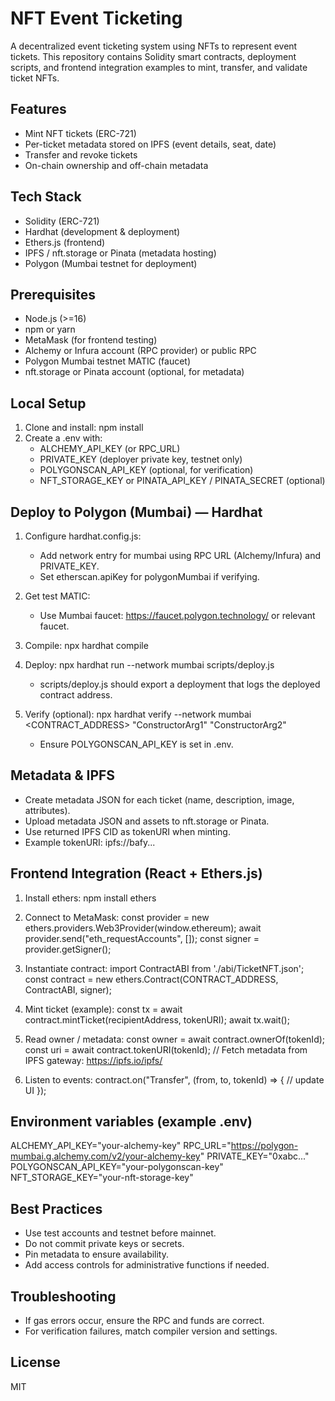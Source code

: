 # NFT Event Ticketing

A decentralized event ticketing system using NFTs to represent event tickets. This repository contains Solidity smart contracts, deployment scripts, and frontend integration examples to mint, transfer, and validate ticket NFTs.

## Features
- Mint NFT tickets (ERC-721)
- Per-ticket metadata stored on IPFS (event details, seat, date)
- Transfer and revoke tickets
- On-chain ownership and off-chain metadata


## Tech Stack
- Solidity (ERC-721)
- Hardhat (development & deployment)
- Ethers.js (frontend)
- IPFS / nft.storage or Pinata (metadata hosting)
- Polygon (Mumbai testnet for deployment)

## Prerequisites
- Node.js (>=16)
- npm or yarn
- MetaMask (for frontend testing)
- Alchemy or Infura account (RPC provider) or public RPC
- Polygon Mumbai testnet MATIC (faucet)
- nft.storage or Pinata account (optional, for metadata)

## Local Setup
1. Clone and install:
   npm install
2. Create a .env with:
   - ALCHEMY_API_KEY (or RPC_URL)
   - PRIVATE_KEY (deployer private key, testnet only)
   - POLYGONSCAN_API_KEY (optional, for verification)
   - NFT_STORAGE_KEY or PINATA_API_KEY / PINATA_SECRET (optional)

## Deploy to Polygon (Mumbai) — Hardhat
1. Configure hardhat.config.js:
   - Add network entry for mumbai using RPC URL (Alchemy/Infura) and PRIVATE_KEY.
   - Set etherscan.apiKey for polygonMumbai if verifying.

2. Get test MATIC:
   - Use Mumbai faucet: https://faucet.polygon.technology/ or relevant faucet.

3. Compile:
   npx hardhat compile

4. Deploy:
   npx hardhat run --network mumbai scripts/deploy.js

   - scripts/deploy.js should export a deployment that logs the deployed contract address.

5. Verify (optional):
   npx hardhat verify --network mumbai <CONTRACT_ADDRESS> "ConstructorArg1" "ConstructorArg2"
   - Ensure POLYGONSCAN_API_KEY is set in .env.

## Metadata & IPFS
- Create metadata JSON for each ticket (name, description, image, attributes).
- Upload metadata JSON and assets to nft.storage or Pinata.
- Use returned IPFS CID as tokenURI when minting.
- Example tokenURI: ipfs://bafy...

## Frontend Integration (React + Ethers.js)
1. Install ethers:
   npm install ethers

2. Connect to MetaMask:
   const provider = new ethers.providers.Web3Provider(window.ethereum);
   await provider.send("eth_requestAccounts", []);
   const signer = provider.getSigner();

3. Instantiate contract:
   import ContractABI from './abi/TicketNFT.json';
   const contract = new ethers.Contract(CONTRACT_ADDRESS, ContractABI, signer);

4. Mint ticket (example):
   const tx = await contract.mintTicket(recipientAddress, tokenURI);
   await tx.wait();

5. Read owner / metadata:
   const owner = await contract.ownerOf(tokenId);
   const uri = await contract.tokenURI(tokenId);
   // Fetch metadata from IPFS gateway: https://ipfs.io/ipfs/<CID>

6. Listen to events:
   contract.on("Transfer", (from, to, tokenId) => {
     // update UI
   });

## Environment variables (example .env)
ALCHEMY_API_KEY="your-alchemy-key"
RPC_URL="https://polygon-mumbai.g.alchemy.com/v2/your-alchemy-key"
PRIVATE_KEY="0xabc..."
POLYGONSCAN_API_KEY="your-polygonscan-key"
NFT_STORAGE_KEY="your-nft-storage-key"

## Best Practices
- Use test accounts and testnet before mainnet.
- Do not commit private keys or secrets.
- Pin metadata to ensure availability.
- Add access controls for administrative functions if needed.

## Troubleshooting
- If gas errors occur, ensure the RPC and funds are correct.
- For verification failures, match compiler version and settings.

## License
MIT